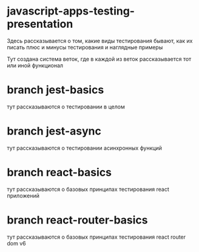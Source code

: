 # javascript-apps-testing-presentation

Здесь рассказывается о том, какие виды тестирования бывают, как их писать
плюс и минусы тестирования и наглядные примеры

Тут создана система веток, где в каждой из веток рассказывается тот или иной функционал

# branch jest-basics

тут рассказываются о тестировании в целом

# branch jest-async

тут рассказываются о тестировании асинхронных функций

# branch react-basics

тут рассказываются о базовых принципах тестирования react приложений

# branch react-router-basics

тут рассказываются о базовых принципах тестирования react router dom v6
